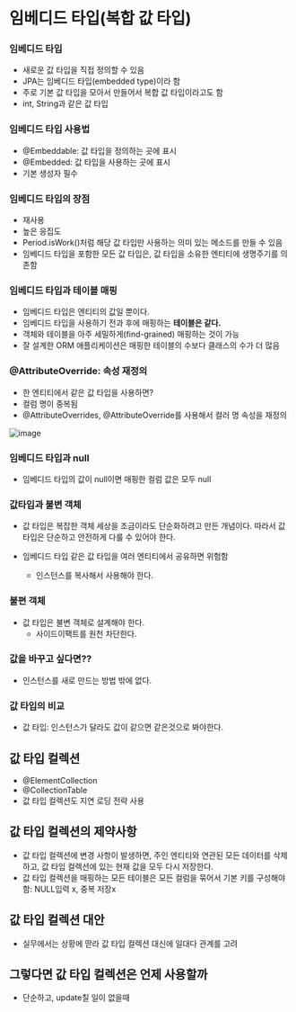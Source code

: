 # 임베디드 타입(복합 값 타입)

### 임베디드 타입

+ 새로운 값 타입을 직접 정의할 수 있음
+ JPA는 임베디드 타입(embedded type)이라 함
+ 주로 기본 값 타입을 모아서 만들어서 복합 값 타입이라고도 함
+ int, String과 같은 값 타입

### 임베디드 타입 사용법
+ @Embeddable: 값 타입을 정의하는 곳에 표시
+ @Embedded: 값 타입을 사용하는 곳에 표시
+ 기본 생성자 필수

### 임베디드 타입의 장점

+ 재사용
+ 높은 응집도
+ Period.isWork()처럼 해당 값 타입만 사용하는 의미 있는 메소드를 만들 수 있음
+ 임베디드 타입을 포함한 모든 값 타입은, 값 타입을 소유한 엔티티에 생명주기를 의존함

### 임베디드 타입과 테이블 매핑

+ 임베디드 타입은 엔티티의 값일 뿐이다. 
+ 임베디드 타입을 사용하기 전과 후에 매핑하는 **테이블은 같다.** 
+ 객체와 테이블을 아주 세밀하게(find-grained) 매핑하는 것이 가능
+ 잘 설계한 ORM 애플리케이션은 매핑한 테이블의 수보다 클래스의 수가 더 많음

### @AttributeOverride: 속성 재정의

+ 한 엔티티에서 같은 값 타입을 사용하면? 
+ 컬럼 명이 중복됨
+ @AttributeOverrides, @AttributeOverride를 사용해서 컬러 명 속성을 재정의

![image](https://user-images.githubusercontent.com/49984996/119838559-78c53600-bf3e-11eb-9ac8-55f7fbb4f11a.png)

### 임베디드 타입과 null
+ 임베디드 타입의 값이 null이면 매핑한 컬럼 값은 모두 null

### 값타입과 불변 객체
+ 값 타입은 복잡한 객체 세상을 조금이라도 단순화하려고 만든 개념이다. 따라서 값 타입은 단순하고 안전하게 다룰 수 있어야 한다.

+ 임베디드 타입 같은 값 타입을 여러 엔티티에서 공유하면 위험함
  - 인스턴스를 복사해서 사용해야 한다.

### 불편 객체
+ 값 타입은 불변 객체로 설계해야 한다.
  - 사이드이팩트를 원천 차단한다.

### 값을 바꾸고 싶다면??   
+ 인스턴스를 새로 만드는 방법 밖에 없다.

### 값 타입의 비교
+ 값 타입: 인스턴스가 달라도 값이 같으면 같은것으로 봐야한다.

## 값 타입 컬렉션
+ @ElementCollection
+ @CollectionTable
+ 값 타입 컬렉션도 지연 로딩 전략 사용

## 값 타입 컬렉션의 제약사항
+ 값 타입 컬렉션에 변경 사항이 발생하면, 주인 엔티티와 연관된 모든 데이터를 삭제하고, 값 타입 컬렉션에 있는 현재 값을 모두 다시 저장한다.
+ 값 타입 컬렉션을 매핑하는 모든 테이블은 모든 컬럼을 묶어서 기본 키를 구성해야 함: NULL입력 x, 중복 저장x

## 값 타입 컬렉션 대안
+ 실무에서는 상황에 딷라 값 타입 컬렉션 대신에 일대다 관계를 고려

## 그렇다면 값 타입 컬렉션은 언제 사용할까
+ 단순하고, update칠 일이 없을때
